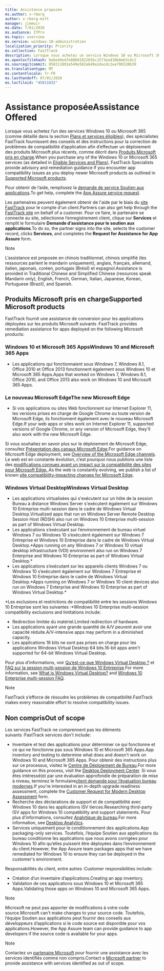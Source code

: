 ```yaml
---
title: Assistance proposée
ms.author: v-rberg
author: v-rberg-msft
manager: jimmuir
ms.date: 7/01/2020
ms.audience: ITPro
ms.topic: overview
ms.service: windows-10-administration
localization_priority: Priority
ms.collection: FastTrack
description: Lorsque vous achetez un service Windows 10 ou Microsoft 365, des spécialistes FastTrack vous fournissent des conseils et des instructions afin de le déployer vers Windows 10 et Microsoft 365 Apps et de rester à jour sans frais supplémentaires (avec un abonnement éligible).
ms.openlocfilehash: bebe49e4fe8808192265bc1573ea410b0e63cdc2
ms.sourcegitcommit: 850211891e549e582e649a1dacdc2aa79b520b39
ms.translationtype: MT
ms.contentlocale: fr-FR
ms.lasthandoff: 07/01/2020
ms.locfileid: "45011032"
---
```

# <a name="assistance-offered"></a><span data-ttu-id="f158c-103">Assistance proposée</span><span class="sxs-lookup"><span data-stu-id="f158c-103">Assistance Offered</span></span>  

<span data-ttu-id="f158c-104">Lorsque vous achetez l’un des services Windows 10 ou Microsoft 365 (comme détaillé dans la section [Plans et services éligibles](M365-eligible-services-and-plans.md)), des spécialistes FastTrack fournissent des conseils et des instructions pour la correction de problèmes de compatibilité d’application afin d’effectuer un déploiement des produits Microsoft plus récents, comme décrit dans [Produits Microsoft pris en charge](#supported-microsoft-products).</span><span class="sxs-lookup"><span data-stu-id="f158c-104">When you purchase any of the Windows 10 or Microsoft 365 services (as detailed in [Eligible Services and Plans](M365-eligible-services-and-plans.md)), FastTrack Specialists provide advisory and remediation guidance if you encounter app compatibility issues as you deploy newer Microsoft products as outlined in [Supported Microsoft products](#supported-microsoft-products).</span></span>

<span data-ttu-id="f158c-105">Pour obtenir de l’aide, remplissez la [demande de service Soutien aux applications](https://go.microsoft.com/fwlink/?linkid=2022721).</span><span class="sxs-lookup"><span data-stu-id="f158c-105">To get help, complete the [App Assure service request](https://go.microsoft.com/fwlink/?linkid=2022721).</span></span>

<span data-ttu-id="f158c-106">Les partenaires peuvent également obtenir de l'aide par le biais du [site FastTrack](https://go.microsoft.com/fwlink/?linkid=780698) pour le compte d'un client.</span><span class="sxs-lookup"><span data-stu-id="f158c-106">Partners can also get help through the [FastTrack site](https://go.microsoft.com/fwlink/?linkid=780698) on behalf of a customer.</span></span> <span data-ttu-id="f158c-107">Pour ce faire, le partenaire se connecte au site, sélectionne l’enregistrement client, clique sur **Services** et remplit le formulaire **Demande d’assistance pour le soutien aux applications**.</span><span class="sxs-lookup"><span data-stu-id="f158c-107">To do so, the partner signs into the site, selects the customer record, clicks **Services**, and completes the **Request for Assistance for App Assure** form.</span></span>

> [!NOTE]
> <span data-ttu-id="f158c-108">L’assistance est proposée en chinois traditionnel, chinois simplifié (les ressources parlent le mandarin uniquement), anglais, français, allemand, italien, japonais, coréen, portugais (Brésil) et espagnol.</span><span class="sxs-lookup"><span data-stu-id="f158c-108">Assistance is provided in Traditional Chinese and Simplified Chinese (resources speak Mandarin only), English, French, German, Italian, Japanese, Korean, Portuguese (Brazil), and Spanish.</span></span> 

## <a name="supported-microsoft-products"></a><span data-ttu-id="f158c-109">Produits Microsoft pris en charge</span><span class="sxs-lookup"><span data-stu-id="f158c-109">Supported Microsoft products</span></span>

<span data-ttu-id="f158c-110">FastTrack fournit une assistance de conversion pour les applications déployées sur les produits Microsoft suivants :</span><span class="sxs-lookup"><span data-stu-id="f158c-110">FastTrack provides remediation assistance for apps deployed on the following Microsoft products:</span></span>

### <a name="windows-10-and-microsoft-365-apps"></a><span data-ttu-id="f158c-111">Windows 10 et Microsoft 365 Apps</span><span class="sxs-lookup"><span data-stu-id="f158c-111">Windows 10 and Microsoft 365 Apps</span></span>

- <span data-ttu-id="f158c-112">Les applications qui fonctionnaient sous Windows 7, Windows 8.1, Office 2010 et Office 2013 fonctionnent également sous Windows 10 et Microsoft 365 Apps.</span><span class="sxs-lookup"><span data-stu-id="f158c-112">Apps that worked on Windows 7, Windows 8.1, Office 2010, and Office 2013 also work on Windows 10 and Microsoft 365 Apps.</span></span>

### <a name="the-new-microsoft-edge"></a><span data-ttu-id="f158c-113">Le nouveau Microsoft Edge</span><span class="sxs-lookup"><span data-stu-id="f158c-113">The new Microsoft Edge</span></span>

- <span data-ttu-id="f158c-114">Si vos applications ou sites Web fonctionnent sur Internet Explorer 11, les versions prises en charge de Google Chrome ou toute version de Microsoft Edge, ils fonctionnent également avec le nouveau Microsoft Edge.</span><span class="sxs-lookup"><span data-stu-id="f158c-114">If your web apps or sites work on Internet Explorer 11, supported versions of Google Chrome, or any version of Microsoft Edge, they'll also work with the new Microsoft Edge.</span></span>

<span data-ttu-id="f158c-115">Si vous souhaitez en savoir plus sur le déploiement de Microsoft Edge, consultez [Présentation des canaux Microsoft Edge](https://docs.microsoft.com/DeployEdge/microsoft-edge-channels).</span><span class="sxs-lookup"><span data-stu-id="f158c-115">For guidance on Microsoft Edge deployment, see [Overview of the Microsoft Edge channels](https://docs.microsoft.com/DeployEdge/microsoft-edge-channels).</span></span> <span data-ttu-id="f158c-116">Le web est en constante évolution, c’est pourquoi nous publions une liste des [ modifications connues ayant un impact sur la compatibilité des sites pour Microsoft Edge.](https://docs.microsoft.com/microsoft-edge/web-platform/site-impacting-changes).</span><span class="sxs-lookup"><span data-stu-id="f158c-116">As the web is constantly evolving, we publish a list of known [site compatibility-impacting changes for Microsoft Edge](https://docs.microsoft.com/microsoft-edge/web-platform/site-impacting-changes).</span></span>

### <a name="windows-virtual-desktop"></a><span data-ttu-id="f158c-117">Windows Virtual Desktop</span><span class="sxs-lookup"><span data-stu-id="f158c-117">Windows Virtual Desktop</span></span>

- <span data-ttu-id="f158c-118">Les applications virtualisées qui s'exécutent sur un hôte de la session Bureau à distance Windows Server s'exécutent également sur Windows 10 Entreprise multi-session dans le cadre de Windows Virtual Desktop.</span><span class="sxs-lookup"><span data-stu-id="f158c-118">Virtualized apps that run on Windows Server Remote Desktop Session Host (RDSH) also run on Windows 10 Enterprise multi-session as part of Windows Virtual Desktop.</span></span>
- <span data-ttu-id="f158c-119">Les applications s’exécutant sur l’environnement de bureau virtuel Windows 7 ou Windows 10 s’exécutent également sur Windows 7 Entreprise et Windows 10 Entreprise dans le cadre de Windows Virtual Desktop.\*</span><span class="sxs-lookup"><span data-stu-id="f158c-119">Apps running on any Windows 7 or Windows 10 virtual desktop infrastructure (VDI) environment also run on Windows 7 Enterprise and Windows 10 Enterprise as part of Windows Virtual Desktop.\*</span></span>
- <span data-ttu-id="f158c-120">Les applications s’exécutant sur les appareils clients Windows 7 ou Windows 10 s’exécutent également sur Windows 7 Entreprise et Windows 10 Entreprise dans le cadre de Windows Virtual Desktop.\*</span><span class="sxs-lookup"><span data-stu-id="f158c-120">Apps running on Windows 7 or Windows 10 client devices also run on Windows 7 Enterprise and Windows 10 Enterprise as part of Windows Virtual Desktop.\*</span></span>

<span data-ttu-id="f158c-121">\*Les exclusions et restrictions de compatibilité entre les sessions Windows 10 Entreprise sont les suivantes :</span><span class="sxs-lookup"><span data-stu-id="f158c-121">\*Windows 10 Enterprise multi-session compatibility exclusions and limitations include:</span></span>
- <span data-ttu-id="f158c-122">Redirection limitée du matériel.</span><span class="sxs-lookup"><span data-stu-id="f158c-122">Limited redirection of hardware.</span></span>
- <span data-ttu-id="f158c-123">Les applications ayant une grande quantité de A/V peuvent avoir une capacité réduite.</span><span class="sxs-lookup"><span data-stu-id="f158c-123">A/V-intensive apps may perform in a diminished capacity.</span></span>
- <span data-ttu-id="f158c-124">Les applications 16 bits ne sont pas prises en charge pour les applications Windows Virtual Desktop 64 bits.</span><span class="sxs-lookup"><span data-stu-id="f158c-124">16-bit apps aren't supported for 64-bit Windows Virtual Desktop.</span></span>

<span data-ttu-id="f158c-125">Pour plus d’informations, voir [Qu’est-ce que Windows Virtual Desktop ?](https://docs.microsoft.com/azure/virtual-desktop/overview) et [FAQ sur la session multi-session de Windows 10 Entreprise](https://docs.microsoft.com/azure/virtual-desktop/windows-10-multisession-faq).</span><span class="sxs-lookup"><span data-stu-id="f158c-125">For more information, see [What is Windows Virtual Desktop?](https://docs.microsoft.com/azure/virtual-desktop/overview) and [Windows 10 Enterprise multi-session FAQ](https://docs.microsoft.com/azure/virtual-desktop/windows-10-multisession-faq).</span></span>

> [!NOTE]
> <span data-ttu-id="f158c-126">FastTrack s’efforce de résoudre les problèmes de compatibilité.</span><span class="sxs-lookup"><span data-stu-id="f158c-126">FastTrack makes every reasonable effort to resolve compatibility issues.</span></span> 

## <a name="out-of-scope"></a><span data-ttu-id="f158c-127">Non compris</span><span class="sxs-lookup"><span data-stu-id="f158c-127">Out of scope</span></span>

<span data-ttu-id="f158c-128">Les services FastTrack ne comprennent pas les éléments suivants :</span><span class="sxs-lookup"><span data-stu-id="f158c-128">FastTrack services don't include:</span></span>
- <span data-ttu-id="f158c-129">Inventaire et test des applications pour déterminer ce qui fonctionne et ce qui ne fonctionne pas sous Windows 10 et Microsoft 365 Apps.</span><span class="sxs-lookup"><span data-stu-id="f158c-129">App inventory and testing to determine what does and doesn't work on Windows 10 and Microsoft 365 Apps.</span></span> <span data-ttu-id="f158c-130">Pour obtenir des instructions plus sur ce processus, visitez le [Centre de Déploiement de Bureau](https://go.microsoft.com/fwlink/?linkid=2080140).</span><span class="sxs-lookup"><span data-stu-id="f158c-130">For more guidance on this process, visit the [Desktop Deployment Center](https://go.microsoft.com/fwlink/?linkid=2080140).</span></span> <span data-ttu-id="f158c-131">Si vous êtes intéressé(e) par une évaluation approfondie de préparation de mise à niveau, terminez le formulaire[client demande pour l’évaluation bureau modernes](https://go.microsoft.com/fwlink/?linkid=2053818).</span><span class="sxs-lookup"><span data-stu-id="f158c-131">If you're interested in an in-depth upgrade readiness assessment, complete the [Customer Request for Modern Desktop Assessment](https://go.microsoft.com/fwlink/?linkid=2053818) form.</span></span>
- <span data-ttu-id="f158c-132">Recherche des déclarations de support et de compatibilité avec Windows 10 dans les applications ISV tierces.</span><span class="sxs-lookup"><span data-stu-id="f158c-132">Researching third-party ISV apps for Windows 10 compatibility and support statements.</span></span> <span data-ttu-id="f158c-133">Pour plus d’informations, consultez [Analytique de bureau](https://docs.microsoft.com/sccm/desktop-analytics/overview).</span><span class="sxs-lookup"><span data-stu-id="f158c-133">For more information, see [Desktop Analytics](https://docs.microsoft.com/sccm/desktop-analytics/overview).</span></span>
- <span data-ttu-id="f158c-134">Services uniquement pour le conditionnement des applications.</span><span class="sxs-lookup"><span data-stu-id="f158c-134">App packaging-only services.</span></span> <span data-ttu-id="f158c-135">Toutefois, l’équipe Soutien aux applications du bureau conditionne les applications que nous avons corrigées pour Windows 10 afin qu’elles puissent être déployées dans l’environnement du client.</span><span class="sxs-lookup"><span data-stu-id="f158c-135">However, the App Assure team packages apps that we have remediated for Windows 10 to ensure they can be deployed in the customer's environment.</span></span>

<span data-ttu-id="f158c-136">Responsabilités du client, entre autres :</span><span class="sxs-lookup"><span data-stu-id="f158c-136">Customer responsibilities include:</span></span>
- <span data-ttu-id="f158c-137">Création d’un inventaire d’applications.</span><span class="sxs-lookup"><span data-stu-id="f158c-137">Creating an app inventory.</span></span>
- <span data-ttu-id="f158c-138">Validation de ces applications sous Windows 10 et Microsoft 365 Apps.</span><span class="sxs-lookup"><span data-stu-id="f158c-138">Validating those apps on Windows 10 and Microsoft 365 Apps.</span></span>

> [!NOTE]
> <span data-ttu-id="f158c-139">Microsoft ne peut pas apporter de modifications à votre code source.</span><span class="sxs-lookup"><span data-stu-id="f158c-139">Microsoft can't make changes to your source code.</span></span> <span data-ttu-id="f158c-140">Toutefois, l’équipe Soutien aux applications peut fournir des conseils aux développeurs d’applications si le code source est disponible pour vos applications.</span><span class="sxs-lookup"><span data-stu-id="f158c-140">However, the App Assure team can provide guidance to app developers if the source code is available for your apps.</span></span>

> [!NOTE]
> <span data-ttu-id="f158c-141">Contactez un [partenaire Microsoft](https://go.microsoft.com/fwlink/?linkid=2080150) pour fournir une assistance avec les services identifiés comme non compris.</span><span class="sxs-lookup"><span data-stu-id="f158c-141">Contact a [Microsoft partner](https://go.microsoft.com/fwlink/?linkid=2080150) to provide assistance with services identified as out of scope.</span></span>


